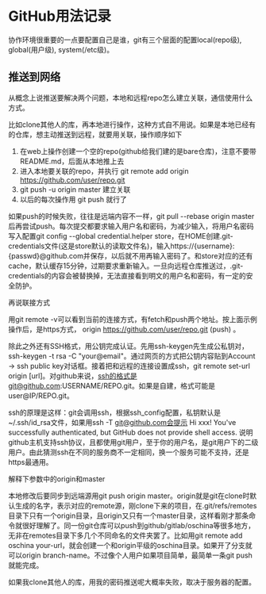 # GitHub用法记录

协作环境很重要的一点要配置自己是谁，git有三个层面的配置local(repo级), global(用户级), system(/etc级)。

推送到网络
--
从概念上说推送要解决两个问题，本地和远程repo怎么建立关联，通信使用什么方式。

比如clone其他人的库，再本地进行操作，这种方式自不用说。如果是本地已经有的仓库，想主动推送到远程，就要用关联，操作顺序如下

1. 在web上操作创建一个空的repo(github给我们建的是bare仓库)，注意不要带README.md，后面从本地推上去
2. 进入本地要关联的repo，并执行 git remote add origin https://github.com/user/repo.git
3. git push -u origin master  建立关联
4. 以后的每次操作用 git push 就行了

如果push的时候失败，往往是远端内容不一样，git pull --rebase origin master后再尝试push。每次提交都要求输入用户名和密码，为减少输入，将用户名密码写入配置git config --global credential.helper store，在HOME创建.git-credentials文件(这是store默认的读取文件名)，输入https://{username}:{passwd}@github.com并保存，以后就不用再输入密码了。和store对应的还有cache，默认缓存15分钟，过期要求重新输入。一旦向远程仓库推送过，.git-credentials的内容会被替换掉，无法直接看到明文的用户名和密码，有一定的安全防护。

再说联接方式

用git remote -v可以看到当前的连接方式，有fetch和push两个地址。按上面示例操作后，是https方式， origin	https://github.com/user/repo.git (push) 。

除此之外还有SSH格式，用公钥完成认证。先用ssh-keygen先生成公私钥对，ssh-keygen -t rsa -C "your@email"。通过网页的方式把公钥内容贴到Account -> ssh public key对话框。接着把和远程的连接设置成ssh，git remote set-url origin [url]。对github来说，ssh的格式是git@github.com:USERNAME/REPO.git。如果是自建，格式可能是user@IP/REPO.git。

ssh的原理是这样：git会调用ssh，根据ssh_config配置，私钥默认是~/.ssh/id_rsa文件，如果用ssh -T git@github.com会提示 Hi xxx! You've successfully authenticated, but GitHub does not provide shell access. 说明github主机支持ssh协议，且都使用git用户，至于你的用户名，是git用户下的二级用户。由此猜测ssh在不同的服务商不一定相同，换一个服务可能不支持，还是https最通用。

解释下参数中的origin和master

本地修改后要同步到远端源用git push origin master。origin就是git在clone时默认生成的名字，表示对应的remote源，刚clone下来的项目，在.git/refs/remotes目录下只有一个origin目录，且origin又只有一个master目录，这样看刚才那条命令就很好理解了。同一份git仓库可以push到github/gitlab/oschina等很多地方，无非在remotes目录下多几个不同命名的文件夹罢了。比如用git remote add oschina your-url，就会创建一个和origin平级的oschina目录。如果开了分支就可以origin branch-name。不过像个人用户如果项目简单，最简单一条git push就能完成。

如果我clone其他人的库，用我的密码推送呢大概率失败，取决于服务器的配置。